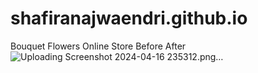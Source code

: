 # shafiranajwaendri.github.io
Bouquet Flowers Online Store
Before After
![Uploading Screenshot 2024-04-16 235312.png…]()
